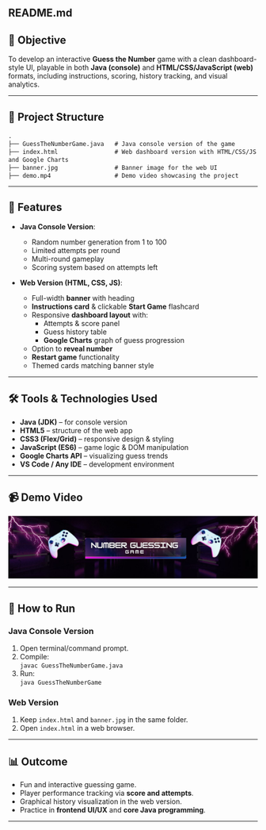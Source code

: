 
## **README.md**



## 📌 Objective
To develop an interactive **Guess the Number** game with a clean dashboard-style UI, playable in both **Java (console)** and **HTML/CSS/JavaScript (web)** formats, including instructions, scoring, history tracking, and visual analytics.

---

## 📂 Project Structure

```
.
├── GuessTheNumberGame.java   # Java console version of the game
├── index.html                # Web dashboard version with HTML/CSS/JS and Google Charts
├── banner.jpg                # Banner image for the web UI
├── demo.mp4                  # Demo video showcasing the project
```

---

## 🚀 Features

- **Java Console Version**:
  - Random number generation from 1 to 100
  - Limited attempts per round
  - Multi-round gameplay
  - Scoring system based on attempts left

- **Web Version (HTML, CSS, JS)**:
  - Full-width **banner** with heading
  - **Instructions card** & clickable **Start Game** flashcard
  - Responsive **dashboard layout** with:
    - Attempts & score panel
    - Guess history table
    - **Google Charts** graph of guess progression
  - Option to **reveal number**
  - **Restart game** functionality
  - Themed cards matching banner style

---

## 🛠️ Tools & Technologies Used

- **Java (JDK)** – for console version
- **HTML5** – structure of the web app
- **CSS3 (Flex/Grid)** – responsive design & styling
- **JavaScript (ES6)** – game logic & DOM manipulation
- **Google Charts API** – visualizing guess trends
- **VS Code / Any IDE** – development environment

---

## 📹 Demo Video
[![Watch Demo](banner.jpg)](https://github.com/user-attachments/assets/2067b6cf-216a-4754-b17b-5191c0aa11d9)

---



## 📝 How to Run

### **Java Console Version**
1. Open terminal/command prompt.
2. Compile:  
   `javac GuessTheNumberGame.java`
3. Run:  
   `java GuessTheNumberGame`

### **Web Version**
1. Keep `index.html` and `banner.jpg` in the same folder.
2. Open `index.html` in a web browser.

---

## 📊 Outcome
- Fun and interactive guessing game.
- Player performance tracking via **score and attempts**.
- Graphical history visualization in the web version.
- Practice in **frontend UI/UX** and **core Java programming**.

---
